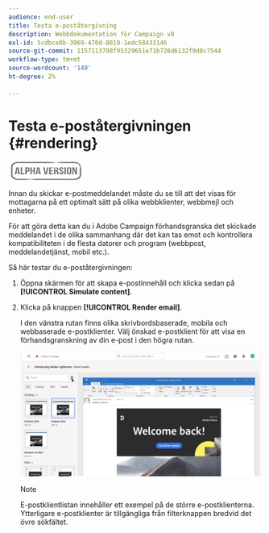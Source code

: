 ```yaml
---
audience: end-user
title: Testa e-poståtergivning
description: Webbdokumentation för Campaign v8
exl-id: 5cdbce8b-3969-470d-8019-1edc58433146
source-git-commit: 1157113798f95329651e71b726d6132f9d8c7544
workflow-type: tm+mt
source-wordcount: '149'
ht-degree: 2%

---
```


# Testa e-poståtergivningen {#rendering}

![](../assets/do-not-localize/badge.png)

Innan du skickar e-postmeddelandet måste du se till att det visas för mottagarna på ett optimalt sätt på olika webbklienter, webbmejl och enheter.

För att göra detta kan du i Adobe Campaign förhandsgranska det skickade meddelandet i de olika sammanhang där det kan tas emot och kontrollera kompatibiliteten i de flesta datorer och program (webbpost, meddelandetjänst, mobil etc.).

Så här testar du e-poståtergivningen:

1. Öppna skärmen för att skapa e-postinnehåll och klicka sedan på **[!UICONTROL Simulate content]**.

1. Klicka på knappen **[!UICONTROL Render email]**.

   I den vänstra rutan finns olika skrivbordsbaserade, mobila och webbaserade e-postklienter. Välj önskad e-postklient för att visa en förhandsgranskning av din e-post i den högra rutan.

   ![](assets/render-context.png)

   >[!NOTE]
   >
   >E-postklientlistan innehåller ett exempel på de större e-postklienterna. Ytterligare e-postklienter är tillgängliga från filterknappen bredvid det övre sökfältet.
